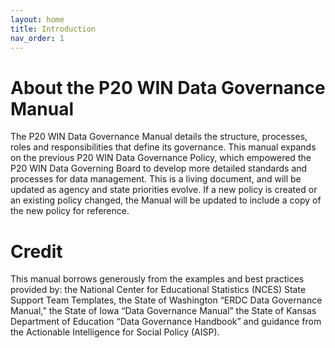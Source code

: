 ```yaml
---
layout: home
title: Introduction
nav_order: 1
---
```


# About the P20 WIN Data Governance Manual 
The P20 WIN Data Governance Manual details the structure, processes, roles and responsibilities that define its governance. This manual expands on the previous P20 WIN Data Governance Policy, which empowered the P20 WIN Data Governing Board to develop more detailed standards and processes for data management. This is a living document, and will be updated as agency and state priorities evolve. If a new policy is created or an existing policy changed, the Manual will be updated to include a copy of the new policy for reference.

# Credit
This manual borrows generously from the examples and best practices provided by: the National Center for Educational Statistics (NCES) State Support Team Templates, the State of Washington “ERDC Data Governance Manual,” the State of Iowa “Data Governance Manual” the State of Kansas Department of Education “Data Governance Handbook” and guidance from the Actionable Intelligence for Social Policy (AISP). 
